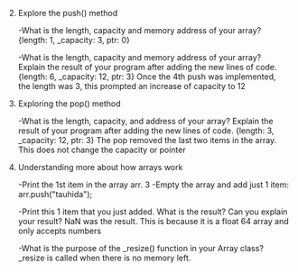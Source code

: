 2. Explore the push() method

    -What is the length, capacity and memory address of your array?
        {length: 1, _capacity: 3, ptr: 0}

    -What is the length, capacity and memory address of your array? Explain the result of your program after adding the new lines of code.
        {length: 6, _capacity: 12, ptr: 3}
        Once the 4th push was implemented, the length was 3, this prompted an increase of capacity to 12


3. Exploring the pop() method

    -What is the length, capacity, and address of your array? Explain the result of your program after adding the new lines of code.
        {length: 3, _capacity: 12, ptr: 3}
        The pop removed the last two items in the array. This does not change the capacity or pointer


4. Understanding more about how arrays work

    -Print the 1st item in the array arr.
        3
    -Empty the array and add just 1 item: arr.push("tauhida");

    -Print this 1 item that you just added. What is the result? Can you explain your result?
        NaN was the result. This is because it is a float 64 array and only accepts numbers

    -What is the purpose of the _resize() function in your Array class?
        _resize is called when there is no memory left. 